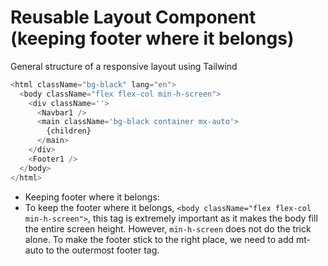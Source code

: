 # Reusable Layout Component (keeping footer where it belongs)

General structure of a responsive layout using Tailwind

```js
<html className="bg-black" lang="en">
  <body className="flex flex-col min-h-screen">
    <div className=''>
      <Navbar1 />
      <main className='bg-black container mx-auto'>
        {children}
      </main>
    </div>
    <Footer1 />
  </body>
</html>
```

- Keeping footer where it belongs:
-   To keep the footer where it belongs, `<body className="flex flex-col min-h-screen">`, this tag is extremely important as it makes the body fill the entire screen height. However, `min-h-screen` does not do the trick alone. To make the footer stick to the right place, we need to add mt-auto to the outermost footer tag.
